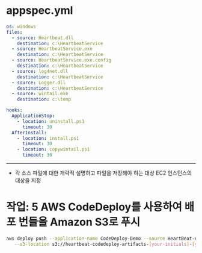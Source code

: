 # appspec.yml

```yaml
os: windows
files:
  - source: Heartbeat.dll
    destination: c:\HeartbeatService
  - source: HeartbeatService.exe
    destination: c:\HeartbeatService
  - source: HeartbeatService.exe.config
    destination: c:\HeartbeatService
  - source: log4net.dll
    destination: c:\HeartbeatService
  - source: Logger.dll
    destination: c:\HeartbeatService
  - source: wintail.exe
    destination: c:\temp

hooks:
  ApplicationStop:
    - location: uninstall.ps1
      timeout: 30
  AfterInstall:
    - location: install.ps1
      timeout: 30
    - location: copywintail.ps1
      timeout: 30
```

---

- 각 소스 파일에 대한 개략적 설명하고 파일을 저장해야 하는 대상 EC2 인스턴스의 대상을 지정

 # 작업: 5 AWS CodeDeploy를 사용하여 배포 번들을 Amazon S3로 푸시

 ```bash
 aws deploy push --application-name CodeDeploy-Demo --source HeartBeat-App \
    --s3-location s3://heartbeat-codedeploy-artifacts-[your-initials]-[your-zip-code]/HeartBeat-App.zip
 ```